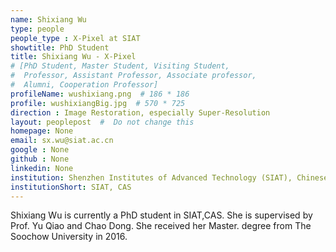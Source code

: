 ```yaml
---
name: Shixiang Wu
type: people
people_type : X-Pixel at SIAT
showtitle: PhD Student
title: Shixiang Wu - X-Pixel
# [PhD Student, Master Student, Visiting Student,
#  Professor, Assistant Professor, Associate professor,
#  Alumni, Cooperation Professor]
profileName: wushixiang.png  # 186 * 186
profile: wushixiangBig.jpg  # 570 * 725
direction : Image Restoration, especially Super-Resolution
layout: peoplepost  #  Do not change this
homepage: None 
email: sx.wu@siat.ac.cn
google : None
github : None
linkedin: None
institution: Shenzhen Institutes of Advanced Technology (SIAT), Chinese Academy of Sciences (CAS)
institutionShort: SIAT, CAS
---
```


Shixiang Wu is currently a PhD student in SIAT,CAS. She is supervised by Prof. Yu Qiao and Chao Dong. She received her Master. degree from The Soochow University in 2016.

